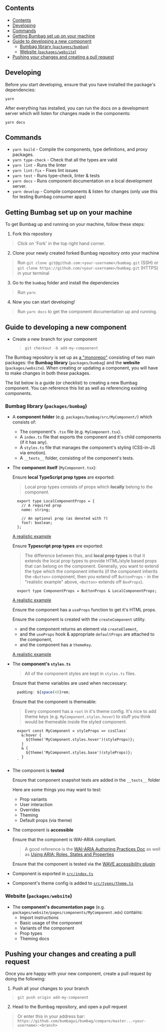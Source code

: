 ## Contents

- [Contents](#contents)
- [Developing](#developing)
- [Commands](#commands)
- [Getting Bumbag set up on your machine](#getting-bumbag-set-up-on-your-machine)
- [Guide to developing a new component](#guide-to-developing-a-new-component)
  - [Bumbag library (`packages/bumbag`)](#bumbag-library-packagesbumbag)
  - [Website (`packages/website`)](#website-packageswebsite)
- [Pushing your changes and creating a pull request](#pushing-your-changes-and-creating-a-pull-request)

## Developing

Before you start developing, ensure that you have installed the package's dependencies:

```
yarn
```

After everything has installed, you can run the docs on a development server which will listen for changes made in the components:

```
yarn docs
```

## Commands

- `yarn build` - Compile the components, type definitions, and proxy packages.
- `yarn type-check` - Check that all the types are valid
- `yarn lint` - Runs the linter
- `yarn lint:fix` - Fixes lint issues
- `yarn test` - Runs type-check, linter & tests
- `yarn docs` - Runs component documentation on a local development server.
- `yarn develop` - Compile components & listen for changes (only use this for testing Bumbag consumer apps)

## Getting Bumbag set up on your machine

To get Bumbag up and running on your machine, follow these steps:

1. Fork this repository

> Click on 'Fork' in the top right hand corner.

2. Clone your newly created forked Bumbag repository onto your machine

> Run `git clone git@github.com:<your-username>/bumbag.git` (SSH) or `git clone https://github.com/<your-username>/bumbag.git` (HTTPS) in your terminal

3. Go to the `bumbag` folder and install the dependencies

> Run `yarn`

4. Now you can start developing!

> Run `yarn docs` to get the component documentation up and running.

## Guide to developing a new component

- Create a new branch for your component

  > `git checkout -b add-my-compoenent`

The Bumbag repository is set up as [a "monorepo"]() consisting of two main packages: the **Bumbag library** (`packages/bumbag`) and the **website** (`packages/website`). When creating or updating a component, you will have to make changes in both these packages.

The list below is a guide (or checklist) to creating a new Bumbag component. You can reference this list as well as referencing existing components.

### Bumbag library (`packages/bumbag`)

- A **component folder** (e.g. `packages/bumbag/src/MyComponent/`) which consists of:
  - The component's `.tsx` file (e.g. `MyComponent.tsx`).
  - A `index.ts` file that exports the component and it's child components (if it has any).
  - A `styles.ts` file that manages the component's styling (CSS-in-JS via emotion).
  - A `__tests__` folder, consisting of the component's tests.

- The **component itself** (`MyComponent.tsx`):

  Ensure **local TypeScript prop types** are exported:

  > Local prop types consists of props which **locally** belong to the component.

  ```tsx
    export type LocalComponentProps = {
      // A required prop
      name: string;

      // An optional prop (as denoted with ?)
      foo?: boolean;
    };
    ```

  [A realistic example](https://github.com/bumbagui/bumbag/blob/v5/packages/bumbag/src/Button/Button.tsx#L9)

  Ensure **Typescript prop types** are exported:

  > The difference between this, and **local prop types** is that it extends the local prop types to provide HTML/style based props that can belong on the component. Generally, you want to extend the type which the component inherits (if the component inherits the `<Button>` component, then you extend off `ButtonProps` - in the "realistic example" above, `<Button>` extends off `BoxProps`).

  ```tsx
    export type ComponentProps = ButtonProps & LocalComponentProps;
  ```

  [A realistic example](https://github.com/bumbagui/bumbag/blob/v5/packages/bumbag/src/Button/Button.tsx#L25)

  Ensure the component has a `useProps` function to get it's HTML props.

  Ensure the component is created with the `createComponent` utility.
  - and the component returns an element via `createElement`,
  - and the `useProps` hook & appropriate `defaultProps` are attached to the component,
  - and the component has a `themeKey`.

  [A realistic example](https://github.com/bumbagui/bumbag/blob/v5/packages/bumbag/src/Button/Button.tsx#L40)


- The **component's `styles.ts`**

  > All of the component styles are kept in `styles.ts` files.

  Ensure that theme variables are used when neccessary:

  ```jsx
    padding: ${space(4)}rem;
  ```

  Ensure that the component is themeable:

  > Every component has a `root` in it's theme config. It's nice to add theme keys (e.g. `MyComponent.styles.hover`) to stuff you think would be themeable inside the styled component.

  ```tsx
    export const MyComponent = styleProps => cssClass`
      &:hover {
        ${theme('MyComponent.styles.hover')(styleProps)};
      }
      & {
        ${theme('MyComponent.styles.base')(styleProps)};
      }
    `
  ```

- The component is **tested**

  Ensure that component snapshot tests are added in the `__tests__` folder

  Here are some things you may want to test:

  - Prop variants
  - User interaction
  - Overrides
  - Theming
  - Default props (via theme)

- The component is **accessible**

  Ensure that the component is WAI-ARIA compliant.

  > A good reference is the [WAI-ARIA Authoring Practices Doc](https://www.w3.org/TR/wai-aria-practices-1.1) as well as [Using ARIA: Roles, States and Properties](https://developer.mozilla.org/en-US/docs/Web/Accessibility/ARIA/ARIA_Techniques)

  Ensure that the component is tested via the [WAVE accessibility plugin](https://wave.webaim.org/extension/)

- Component is exported in [`src/index.ts`](https://github.com/bumbagui/bumbag/blob/master/packages/bumbag/src/index.ts)

- Component's theme config is added to [`src/types/theme.ts`](https://github.com/bumbagui/bumbag/blob/master/packages/bumbag/src/types/theme.ts)

### Website (`packages/website`)

- The **component's documentation page** (e.g. `packages/website/pages/components/MyComponent.mdx`) contains:
  - Import instructions
  - Basic usage of the component
  - Variants of the component
  - Prop types
  - Theming docs

## Pushing your changes and creating a pull request

Once you are happy with your new component, create a pull request by doing the following:

1. Push all your changes to your branch

  > `git push origin add-my-component`

2. Head to the Bumbag repository, and open a pull request

  > Or enter this in your address bar: `https://github.com/bumbagui/bumbag/compare/master...<your-username>:<branch>`



